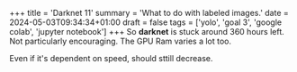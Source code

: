 +++
title = 'Darknet 11'
summary = 'What to do with labeled images.'
date = 2024-05-03T09:34:34+01:00
draft = false
tags = ['yolo', 'goal 3', 'google colab', 'jupyter notebook']
+++
So **darknet** is stuck around 360 hours left. Not particularly encouraging. The GPU Ram varies a lot too.

Even if it's dependent on speed, should sttill decrease.
